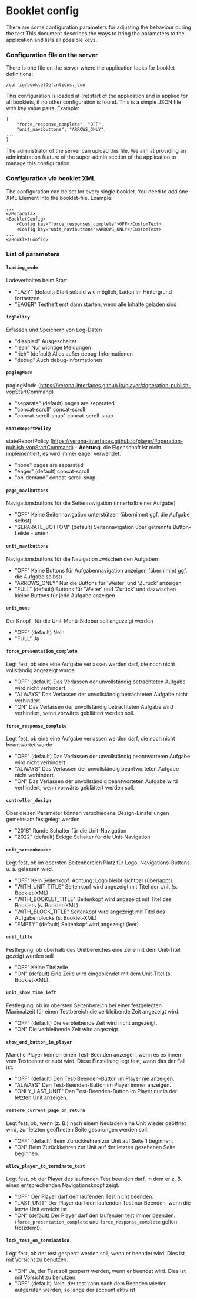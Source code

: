 # Booklet config
There are some configuration parameters for adjusting the behaviour during the test.This 
document describes the ways to bring the parameters to the application and lists
all possible keys.
 
### Configuration file on the server
There is one file on the server where the application looks for booklet definitions:
```
/config/bookletDefintions.json
``` 
This configuration is loaded at (re)start of the application and is applied for 
all booklets, if no other configuration is found. This is a simple JSON file with 
key value pairs. Example:
```
{
    "force_response_complete": "OFF",
    "unit_navibuttons": "ARROWS_ONLY",
...
}
```
The adminstrator of the server can upload this file. We aim at providing an 
administration feature of the super-admin section of the application to manage 
this configuration.

### Configuration via booklet XML
The configuration can be set for every single booklet. You need to add one XML-Element 
into the booklet-file. Example:
```
...
</Metadata>
<BookletConfig>
    <Config key="force_responses_complete">OFF</CustomText>
    <Config key="unit_navibuttons">ARROWS_ONLY</CustomText>
...
</BookletConfig>
```

### List of parameters

#### `loading_mode`
Ladeverhalten beim Start
 * "LAZY" (default) Start sobald wie möglich, Laden im Hintergrund fortsetzen
 * "EAGER"  Testheft erst dann starten, wenn alle Inhalte geladen sind

#### `logPolicy`
Erfassen und Speichern von Log-Daten
 * "disabled"  Ausgeschaltet
 * "lean"  Nur wichtige Meldungen
 * "rich" (default) Alles außer debug-Informationen
 * "debug"  Auch debug-Informationen

#### `pagingMode`
pagingMode (https://verona-interfaces.github.io/player/#operation-publish-vopStartCommand)
 * "separate" (default) pages are separated
 * "concat-scroll"  concat-scroll
 * "concat-scroll-snap"  concat-scroll-snap

#### `stateReportPolicy`
stateReportPolicy (https://verona-interfaces.github.io/player/#operation-publish-vopStartCommand) - **Achtung**. die Eigenschaft ist nicht implementiert, es wird immer eager verwendet.
 * "none"  pages are separated
 * "eager" (default) concat-scroll
 * "on-demand"  concat-scroll-snap

#### `page_navibuttons`
Navigationsbuttons für die Seitennavigation (innerhalb einer Aufgabe)
 * "OFF"  Keine Seitennavigation unterstützen (übernimmt ggf. die Aufgabe selbst)
 * "SEPARATE_BOTTOM" (default) Seitennavigation über getrennte Button-Leiste - unten

#### `unit_navibuttons`
Navigationsbuttons für die Navigation zwischen den Aufgaben
 * "OFF"  Keine Buttons für Aufgabennavigation anzeigen (übernimmt ggf. die Aufgabe selbst)
 * "ARROWS_ONLY"  Nur die Buttons für 'Weiter' und 'Zurück' anzeigen
 * "FULL" (default) Buttons für 'Weiter' und 'Zurück' und dazwischen kleine Buttons für jede Aufgabe anzeigen

#### `unit_menu`
Der Knopf- für die Unit-Menü-Sidebar soll angezeigt werden
 * "OFF" (default) Nein
 * "FULL"  Ja

#### `force_presentation_complete`
Legt fest, ob eine eine Aufgabe verlassen werden darf, die noch nicht vollständig angezeigt wurde
 * "OFF" (default) Das Verlassen der unvollständig betrachteten Aufgabe wird nicht verhindert.
 * "ALWAYS"  Das Verlassen der unvollständig betrachteten Aufgabe nicht verhindert.
 * "ON"  Das Verlassen der unvollständig betrachteten Aufgabe wird verhindert, wenn vorwärts geblättert werden soll.

#### `force_response_complete`
Legt fest, ob eine eine Aufgabe verlassen werden darf, die noch nicht beantwortet wurde
 * "OFF" (default) Das Verlassen der unvollständig beantworteten Aufgabe wird nicht verhindert.
 * "ALWAYS"  Das Verlassen der unvollständig beantworteten Aufgabe nicht verhindert.
 * "ON"  Das Verlassen der unvollständig beantworteten Aufgabe wird verhindert, wenn vorwärts geblättert werden soll.

#### `controller_design`
Über diesen Parameter können verschiedene Design-Einstellungen gemeinsam festgelegt werden
 * "2018"  Runde Schalter für die Unit-Navigation
 * "2022" (default) Eckige Schalter für die Unit-Navigation

#### `unit_screenheader`
Legt fest, ob im obersten Seitenbereich Platz für Logo, Navigations-Buttons u. ä. gelassen wird.
 * "OFF"  Kein Seitenkopf. Achtung: Logo bleibt sichtbar (überlappt).
 * "WITH_UNIT_TITLE"  Seitenkopf wird angezeigt mit Titel der Unit (s. Booklet-XML)
 * "WITH_BOOKLET_TITLE"  Seitenkopf wird angezeigt mit Titel des Booklets (s. Booklet-XML)
 * "WITH_BLOCK_TITLE"  Seitenkopf wird angezeigt mit Titel des Aufgabenblocks (s. Booklet-XML)
 * "EMPTY" (default) Seitenkopf wird angezeigt (leer)

#### `unit_title`
Festlegung, ob oberhalb des Unitbereiches eine Zeile mit dem Unit-Titel gezeigt werden soll
 * "OFF"  Keine Titelzeile
 * "ON" (default) Eine Zeile wird eingeblendet mit dem Unit-Titel (s. Booklet-XML).

#### `unit_show_time_left`
Festlegung, ob im obersten Seitenbereich bei einer festgelegten Maximalzeit für einen Testbereich die verbleibende Zeit angezeigt wird.
 * "OFF" (default) Die verbleibende Zeit wird nicht angezeigt.
 * "ON"  Die verbleibende Zeit wird angezeigt.

#### `show_end_button_in_player`
Manche Player können einen Test-Beenden anzeigen, wenn es es ihnen vom Testcenter erlaubt wird. Diese Einstellung legt fest, wann das der Fall ist.
 * "OFF" (default) Den Test-Beenden-Button im Player nie anzeigen.
 * "ALWAYS"  Den Test-Beenden-Button im Player immer anzeigen.
 * "ONLY_LAST_UNIT"  Den Test-Beenden-Button im Player nur in der letzten Unit anzeigen.

#### `restore_current_page_on_return`
Legt fest, ob, wenn (z. B.) nach einem Neuladen eine Unit wieder geöffnet wird, zur letzten geöffneten Seite gesprungen werden soll.
 * "OFF" (default) Beim Zurückkehren zur Unit auf Seite 1 beginnen.
 * "ON"  Beim Zurückkehren zur Unit auf der letzten gesehenen Seite beginnen.

#### `allow_player_to_terminate_test`
Legt fest, ob der Player des laufenden Test beenden darf, in dem er z. B. einen entsprechenden Navigationsknopf zeigt.
 * "OFF"  Der Player darf den laufenden Test nicht beenden.
 * "LAST_UNIT"  Der Player darf den laufenden Test nur Beenden, wenn die letzte Unit erreicht ist.
 * "ON" (default) Der Player darf den laufenden test immer beenden. (`force_presentation_complete` und `force_response_complete` gelten trotzdem!).

#### `lock_test_on_termination`
Legt fest, ob der test gesperrt werden soll, wenn er beendet wird. Dies ist mit Vorsicht zu benutzen.
 * "ON"  Ja, der Test soll gesperrt werden, wenn er beendet wird. Dies ist mit Vorsicht zu benutzen.
 * "OFF" (default) Nein, der test kann nach dem Beenden wieder aufgerufen werden, so lange der account aktiv ist.
